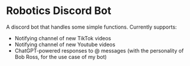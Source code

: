 # Robotics Discord Bot

A discord bot that handles some simple functions. Currently supports:
- Notifying channel of new TikTok videos
- Notifying channel of new Youtube videos
- ChatGPT-powered responses to @ messages (with the personality of Bob Ross, for the use case of my bot)